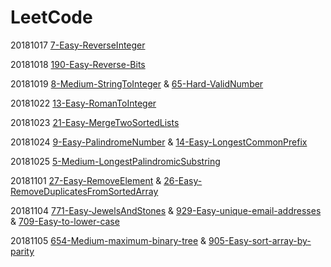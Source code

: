 # LeetCode



20181017 [7-Easy-ReverseInteger](./7-Easy-ReverseInteger.md)

20181018 [190-Easy-Reverse-Bits](./190-Easy-Reverse-Bits.md)

20181019 [8-Medium-StringToInteger](./8-Medium-StringToInteger.md) & [65-Hard-ValidNumber](./65-Hard-ValidNumber.md)

20181022 [13-Easy-RomanToInteger](./13-Easy-RomanToInteger.md)

20181023 [21-Easy-MergeTwoSortedLists](./21-Easy-MergeTwoSortedLists.md)

20181024 [9-Easy-PalindromeNumber](./9-Easy-PalindromeNumber.md) & [14-Easy-LongestCommonPrefix](./14-Easy-LongestCommonPrefix.md)

20181025 [5-Medium-LongestPalindromicSubstring](./5-Medium-LongestPalindromicSubstring.md)

20181101 [27-Easy-RemoveElement](./27-Easy-RemoveElement.md) & [26-Easy-RemoveDuplicatesFromSortedArray](./26-Easy-RemoveDuplicatesFromSortedArray.md)

20181104 [771-Easy-JewelsAndStones](./771-Easy-JewelsAndStones.md) & [929-Easy-unique-email-addresses](./929-Easy-unique-email-addresses.md) & [709-Easy-to-lower-case](./709-Easy-to-lower-case.md)

20181105 [654-Medium-maximum-binary-tree](./654-Medium-maximum-binary-tree.md) & [905-Easy-sort-array-by-parity](./905-Easy-sort-array-by-parity.md)
